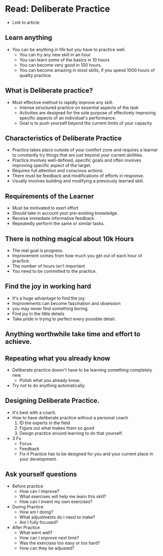 # Read: Deliberate Practice 

- Link to article

## Learn anything
- You can be anything in life but you have to practice well.
    - You can try any new skill in an hour
    - You can learn some of the basics in 10 hours
    - You can become very good in 100 hours.
    - You can become amazing in most skills, if you spend 1000 hours of quality practice.

## What is Deliberate practice?
- Most effective method to rapidly improve any skill.
    - Intense structured practice on essential aspects of the task
    - Activities are designed for the sole purpose of effectively improving specific aspects of an individual's performance.
    - Goal is to push yourself beyond the current limits of your capacity
## Characteristics of Deliberate Practice
- Practice takes place outside of your comfort zone and requires a learner to constantly try things that are just beyond your current abilities.
- Practice involves well-defined, specific goals and often involves improving specific aspect of the target.
- Requires full attention and conscious actions. 
- There must be feedback and modifications of efforts in response.
- Usually involves building and modifying a previously learned skill.

## Requirements of the Learner
- Must be motivated to exert effort
- Should take in account your pre-existing knowledge.
- Receive immediate informative feedback.
- Repeatedly perform the same or similar tasks. 

## There is nothing magical about 10k Hours
- The real goal is progress.
- Improvement comes from how much you get out of each hour of practice. 
- The number of hours isn't important 
- You need to be committed to the practice.

## Find the joy in working hard
- It's a huge advantage to find the joy.
- Improvements can become fascination and obsession
- you may never find something boring.
- Find joy in the little details
- Take pride in trying to perfect every possible detail.

## Anything worthwhile take time and effort to achieve. 
## Repeating what you already know
- Deliberate practice doesn't have to be learning something completely new.
    - Polish what you already know.
- Try not to do anything automatically.
## Designing Deliberate Practice. 
- It's best with a coach.
- How to have deliberate practice without a personal coach
    1. ID the experts in the field
    1. Figure out what makes them so good
    1. Design practice around learning to do that yourself.
- 3 Fs
    - Focus
    - Feedback
    - Fix it
Practice has to be designed for you and your current place in your development.
## Ask yourself questions
- Before practice
    - How can I improve?
    - What exercises will help me learn this skill?
    - How can I invent my own exercises?
- During Practice
    - How am I doing?
    - What adjustments do I need to make?
    - Am I fully focused?
- After Practice
    - What went well?
    - How can I improve next time?
    - Was the exercises too easy or too hard?
    - How can they be adjusted?

